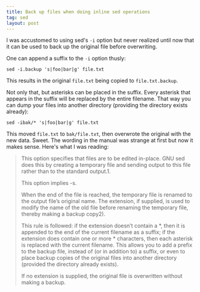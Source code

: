 ```yaml
---
title: Back up files when doing inline sed operations
tag: sed
layout: post
---
```


I was accustomed to using sed's `-i` option but never realized until now that it can be used to back up the original file before overwriting. 

One can append a suffix to the `-i` option thusly: 

```
sed -i.backup 's|foo|bar|g' file.txt
```

This results in the original `file.txt` being copied to `file.txt.backup`. 

Not only that, but asterisks can be placed in the suffix. Every asterisk that appears in the suffix will be replaced by the entire filename. That way you can dump your files into another directory (providing the directory exists already): 

```
sed -ibak/* 's|foo|bar|g' file.txt
```

This moved `file.txt` to `bak/file.txt`, then overwrote the original with the new data. Sweet. The wording in the manual was strange at first but now it makes sense. Here's what I was reading: 

> This option specifies that files are to be edited in-place. GNU sed does this by creating a temporary file and sending output to this file rather than to the standard output.1.
>
> This option implies -s.
>
> When the end of the file is reached, the temporary file is renamed to the output file’s original name. The extension, if supplied, is used to modify the name of the old file before renaming the temporary file, thereby making a backup copy2).
>
> This rule is followed: if the extension doesn’t contain a *, then it is appended to the end of the current filename as a suffix; if the extension does contain one or more * characters, then each asterisk is replaced with the current filename. This allows you to add a prefix to the backup file, instead of (or in addition to) a suffix, or even to place backup copies of the original files into another directory (provided the directory already exists).
>
> If no extension is supplied, the original file is overwritten without making a backup.